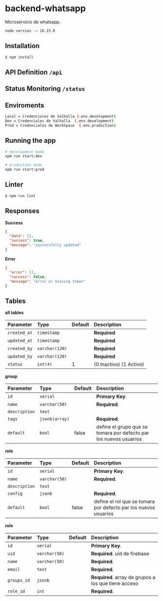 # backend-whatsapp

Microservicio de whatsapp.

```bash
node version -> 16.15.0
```

## Installation

```bash
$ npm install
```

## API Definition  ```/api```

## Status Monitoring ```/status```

## Enviroments

```bash
Local = Credenciales de Valhalla (.env.development)
Dev = Credenciales de Valhalla  (.env.development)
Prod = Credenciales de WorkSpace  (.env.production)
```

## Running the app

```bash
# development mode
npm run start:dev

# production mode
npm run start:prod
```


## Linter

```bash
$ npm run lint

```

## Responses

**Success**

```JSON
{
  "data": [],
  "success": true,
  "message": "successfully updated"
}
```

**Error**

```JSON
{
  "error": [],
  "success": false,
  "message": "error or missing token"
}
```

## Tables

**all tables**

| Parameter    | Type           | Default | Description             |
| :----------- | :------------- | :------ | :---------------------- |
| `created_at` | `timestamp`    |         | **Required**            |
| `updated_at` | `timestamp`    |         | **Required**            |
| `created_by` | `varchar(120)` |         | **Required**            |
| `updated_by` | `varchar(120)` |         | **Required**            |
| `status`     | `int(4)`       | 1       | (0 Inactivo) (1 Activo) |

**group**

| Parameter     | Type           | Default | Description                                                       |
| :------------ | :------------- | :------ | :---------------------------------------------------------------- |
| `id`          | `serial`       |         | **Primary Key**.                                                  |
| `name`        | `varchar(50)`  |         | **Required**.                                                     |
| `description` | `text`         |         |                                                                   |
| `tags`        | `jsonb(array)` |         | **Required**.                                                     |
| `default`     | `bool`         | false   | define el grupo que se tomara por defecto par los nuevos usuarios |

**role**

| Parameter     | Type          | Default | Description                                                     |
| :------------ | :------------ | :------ | :-------------------------------------------------------------- |
| `id`          | `serial`      |         | **Primary Key**.                                                |
| `name`        | `varchar(50)` |         | **Required**.                                                   |
| `description` | `text`        |         |                                                                 |
| `config`      | `jsonb `      |         | **Required**.                                                   |
| `default`     | `bool`        | false   | define el rol que se tomara por defecto par los nuevos usuarios |

**role**

| Parameter   | Type          | Default | Description                                          |
| :---------- | :------------ | :------ | :--------------------------------------------------- |
| `id`        | `serial`      |         | **Primary Key**.                                     |
| `uid`       | `varchar(50)` |         | **Required**. uid de firebase                        |
| `name`      | `varchar(50)` |         | **Required**.                                        |
| `email`     | `text`        |         | **Required**.                                        |
| `groups_id` | `jsonb`       |         | **Required**. array de grupos a los que tiene acceso |
| `role_id`   | `int`         |         | **Required**.                                        |
